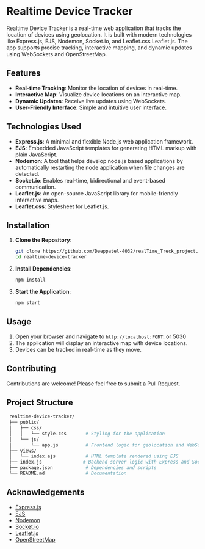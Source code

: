 # Realtime Device Tracker

Realtime Device Tracker is a real-time web application that tracks the location of devices using geolocation. It is built with modern technologies like Express.js, EJS, Nodemon, Socket.io, and Leaflet.css Leaflet.js. The app supports precise tracking, interactive mapping, and dynamic updates using WebSockets and OpenStreetMap.

## Features
- **Real-time Tracking**: Monitor the location of devices in real-time.
- **Interactive Map**: Visualize device locations on an interactive map.
- **Dynamic Updates**: Receive live updates using WebSockets.
- **User-Friendly Interface**: Simple and intuitive user interface.

## Technologies Used
- **Express.js**: A minimal and flexible Node.js web application framework.
- **EJS**: Embedded JavaScript templates for generating HTML markup with plain JavaScript.
- **Nodemon**: A tool that helps develop node.js based applications by automatically restarting the node application when file changes are detected.
- **Socket.io**: Enables real-time, bidirectional and event-based communication.
- **Leaflet.js**: An open-source JavaScript library for mobile-friendly interactive maps.
- **Leaflet.css**: Stylesheet for Leaflet.js.

## Installation

1. **Clone the Repository**:
    ```bash
    git clone https://github.com/Deeppatel-4032/realTime_Treck_project.git
    cd realtime-device-tracker
    ```

2. **Install Dependencies**:
    ```bash
    npm install
    ```

3. **Start the Application**:
    ```bash
    npm start
    ```


## Usage
1. Open your browser and navigate to `http://localhost:PORT`. or 5030
2. The application will display an interactive map with device locations.
3. Devices can be tracked in real-time as they move.

## Contributing
Contributions are welcome! Please feel free to submit a Pull Request.
##  Project Structure
   ```bash
    realtime-device-tracker/
    ├── public/
    │   ├── css/
    │   │   └── style.css       # Styling for the application
    │   └── js/
    │       └── app.js          # Frontend logic for geolocation and WebSocket updates
    ├── views/
    │   └── index.ejs           # HTML template rendered using EJS
    ├── index.js               # Backend server logic with Express and Socket.io
    ├── package.json            # Dependencies and scripts
    └── README.md               # Documentation

```
## Acknowledgements
- [Express.js](https://expressjs.com/)
- [EJS](https://ejs.co/)
- [Nodemon](https://nodemon.io/)
- [Socket.io](https://socket.io/)
- [Leaflet.js](https://leafletjs.com/)
- [OpenStreetMap](https://www.openstreetmap.org/)

